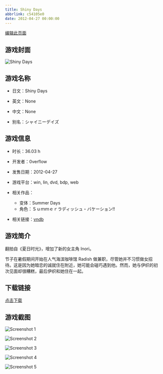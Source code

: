 ```yaml
---
title: Shiny Days
abbrlink: c54105e0
date: 2012-04-27 00:00:00
---
```

[编辑此页面](https://github.com/ACG-3/ADV3-source/blob/main/source/_posts/games/Shiny%20Days.md)

## 游戏封面

![Shiny Days](https://pan.timero.xyz/d/onedrive/img_lib_001/Shiny%20Days_cover.avif)


## 游戏名称

- 日文：Shiny Days
- 英文：None
- 中文：None

- 别名：シャイニーデイズ


## 游戏信息

- 时长：36.03 h
- 开发者：0verflow
- 发售日期：2012-04-27
- 游戏平台：win, lin, dvd, bdp, web
- 相关作品：
   - 变体：Summer Days
   - 角色：Ｓｕｍｍｅｒラディッシュ・バケーション!!

- 相关链接：[vndb](https://vndb.org/v7751)


## 游戏简介

翻拍自《夏日时光》，增加了新的女主角 Inori。

节子在暑假期间开始在人气海滨咖啡馆 Radish 做兼职，尽管她并不习惯做女招待。这是因为她暗恋的诚就住在附近，她可能会碰巧遇到他。然而，她与伊织的初次见面却很糟糕，最后伊织和她住在一起。




## 下载链接

[点击下载](https://pan.timero.xyz/onedrive/adv_lib_001/Shiny%20Days)


## 游戏截图


![Screenshot 1](https://pan.timero.xyz/d/onedrive/img_lib_001/Shiny%20Days_Screenshot_1.avif)

![Screenshot 2](https://pan.timero.xyz/d/onedrive/img_lib_001/Shiny%20Days_Screenshot_2.avif)

![Screenshot 3](https://pan.timero.xyz/d/onedrive/img_lib_001/Shiny%20Days_Screenshot_3.avif)

![Screenshot 4](https://pan.timero.xyz/d/onedrive/img_lib_001/Shiny%20Days_Screenshot_4.avif)

![Screenshot 5](https://pan.timero.xyz/d/onedrive/img_lib_001/Shiny%20Days_Screenshot_5.avif)

